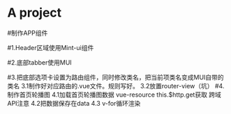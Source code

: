# A project

#制作APP组件

#1.Header区域使用Mint-ui组件

#2.底部tabber使用MUI

#3.把底部选项卡设置为路由组件，同时修改类名，把当前项类名变成MUI自带的类名
    3.1制作好对应路由的.vue文件。规则写好。
    3.2放置router-view（坑）
#4.制作首页轮播图
    4.1加载首页轮播图数据     vue-resource this.$http.get获取    跨域   API注意
    4.2把数据保存在data
    4.3 v-for循环渲染
